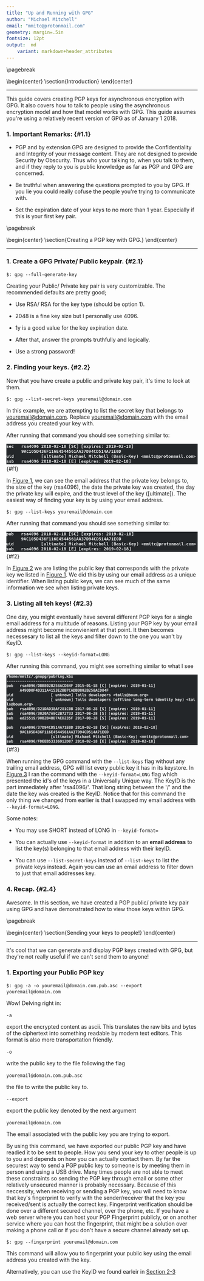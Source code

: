 ```yaml
---
title: "Up and Running with GPG"
author: "Michael Mitchell"
email: "mmitc@protonmail.com"
geometry: margin=.5in
fontsize: 12pt
output:  md
    variant: markdown+header_attributes
---
```


\pagebreak

\begin{center}
\section{Introduction}
\end{center}

---

This guide covers creating PGP keys for asynchronous encryption with GPG. It also covers how to talk to people using the asynchronous encryption model and how that model works with GPG. This guide assumes you're using a relatively recent version of GPG as of January 1 2018.

### 1. Important Remarks: {#1.1}

* PGP and by extension GPG are designed to provide the Confidentiality and Integrity of your message content. They are not designed to provide Security by Obscurity. Thus who your talking to, when you talk to them, and if they reply to you is public knowledge as far as PGP and GPG are concerned.

* Be truthful when answering the questions prompted to you by GPG. If you lie you could really cofuse the people you're trying to communicate with. 

* Set the expiration date of your keys to no more than 1 year. Especially if this is your first key pair.

\pagebreak

\begin{center}
\section{Creating a PGP key with GPG.}
\end{center}

---

### 1. Create a GPG Private/ Public keypair. {#2.1}

``` { .bash .numberLines startFrom="1" }
$: gpg --full-generate-key
```

Creating your Public/ Private key pair is very customizable. The recommended defaults are pretty good; 

* Use RSA/ RSA for the key type (should be option 1).

* 2048 is a fine key size but I personally use 4096.

* 1y is a good value for the key expiration date.

* After that, answer the prompts truthfully and logically.

* Use a strong password!

### 2. Finding your keys. {#2.2}

Now that you have create a public and private key pair, it's time to look at them.

~~~ { .bash .numberLines startFrom="1" }
$: gpg --list-secret-keys youremail@domain.com
~~~

In this example, we are attempting to list the secret key that belongs to youremail@domain.com. Replace youremail@domain.com with the email address you created your key with.

After running that command you should see something similar to:

![Secret Key List](img/secretkeylist.png){#f1}

In [Figure 1](#f1), we can see the email address that the private key belongs to, the size of the key (rsa4096), the date the private key was created, the day the private key will expire, and the trust level of the key ([ultimate]). The easiest way of finding your key is by using your email address.

~~~ { .bash .numberLines startFrom="1" }
$: gpg --list-keys youremail@domain.com
~~~

After running that command you should see something similar to:

![Public Key List](img/publickeylist.png){#f2}

In [Figure 2](#f2) we are listing the public key that corresponds with the private key we listed in [Figure 1](#f1). We did this by using our email address as a unique identifier. When listing public keys, we can see much of the same information we see when listing private keys.

### 3. Listing all teh keys! {#2.3}

One day, you might eventually have several different PGP keys for a single email address for a multitude of reasons. Listing your PGP key by your email address might become inconvienient at that point. It then becomes necessesary to list all the keys and filter down to the one you wan't by KeyID. 

~~~ { .bash .numberLines startFrom="1" }
$: gpg --list-keys --keyid-format=LONG 
~~~

After running this command, you might see something similar to what I see

![Public key ring LONG KeyID](img/publickeylistkeyidlong.png){#f3}

When running the GPG command with the ```--list-keys``` flag without any trailing email address, GPG will list every public key it has in its keystore. In [Figure 3](#f3) I ran the command with the ```--keyid-format=LONG``` flag which presented the id's of the keys in a Universally Unique way. The KeyID is the part immediately after 'rsa4096/'. That long string between the '/' and the date the key was created is the KeyID. Notice that for this command the only thing we changed from earlier is that I swapped my email address with ```--keyid-format=LONG```. 

Some notes:

* You may use SHORT instead of LONG in ```--keyid-format=```

* You can actually use ```--keyid-format``` in addition to an __email address__ to list the key(s) belonging to that email address with their keyID.

* You can use ```--list-secret-keys``` instead of ```--list-keys``` to list the private keys instead. Again you can use an email address to filter down to just that email addresses key.

### 4. Recap. {#2.4}

Awesome. In this section, we have created a PGP public/ private key pair using GPG and have demonstrated how to view those keys within GPG.

\pagebreak

\begin{center}
\section{Sending your keys to people!}
\end{center}

---

It's cool that we can generate and display PGP keys created with GPG, but they're not really useful if we can't send them to anyone!

### 1. Exporting your Public PGP key
[3.1]: #3.1

~~~ { .bash .numberLines startFrom="1" }
$: gpg -a -o youremail@domain.com.pub.asc --export youremail@domain.com
~~~

Wow! Delving right in:

```-a```

export the encrypted content as ascii. This translates the raw bits and bytes of the ciphertext into something readable by modern text editors. This format is also more transportation friendly.

```-o```

write the public key to the file following the flag

```youremail@domain.com.pub.asc```

the file to write the public key to.

```--export```
    
export the public key denoted by the next argument

```youremail@domain.com```
    
The email associated with the public key you are trying to export.

By using this command, we have exported our public PGP key and have readied it to be sent to people. How you send your key to other people is up to you and depends on how you can actually contact them. By far the securest way to send a PGP public key to someone is by meeting them in person and using a USB drive. Many times people are not able to meet these constraints so sending the PGP key through email or some other relatively unsecured manner is probably necessary. Because of this neccessity, when receiving or sending a PGP key, you will need to know that key's fingerprint to verify with the sender/receiver that the key you received/sent is actually the correct key. Fingerprint verification should be done over a different secured channel, over the phone, etc. If you have a web server where you can host your PGP Fingerprint publicly, or on another service where you can host the fingerprint, that might be a solution over making a phone call or if you don't have a secure channel already set up.

~~~ { .bash .numberLines startFrom="1" }
$: gpg --fingerprint youremail@domain.com
~~~

This command will allow you to fingerprint your public key using the email address you created with the key.

Alternatively, you can use the KeyID we found earleir in [Section 2-3](#3.1)
